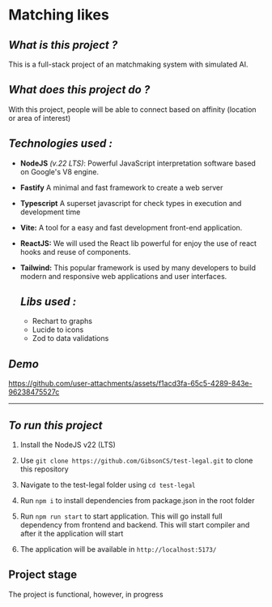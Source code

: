 # Matching likes

## *What is this project ?*

This is a full-stack project of an matchmaking system with simulated AI.

## *What does this project do ?*

With this project, people will be able to connect based on affinity (location or area of ​​interest)

## *Technologies used :*
* **NodeJS** *(v.22 LTS)*: Powerful JavaScript interpretation software based on Google's V8 engine.
* **Fastify** A minimal and fast framework to create a web server
* **Typescript** A superset javascript for check types in execution and development time
* **Vite:** A tool for a easy and fast development front-end application.
* **ReactJS:** We will used the React lib powerful for enjoy the use of react hooks and reuse of components.
* **Tailwind:** This popular framework is used by many developers to build modern and responsive web applications and user interfaces.

  ## *Libs used :*
  * Rechart to graphs
  * Lucide to icons
  * Zod to data validations

## *Demo*
https://github.com/user-attachments/assets/f1acd3fa-65c5-4289-843e-96238475527c
***


## ***To run this project***
1. Install the NodeJS v22 (LTS)

2. Use ``git clone https://github.com/GibsonCS/test-legal.git`` to clone this repository

3. Navigate to the test-legal folder using ``cd test-legal``

4. Run ``npm i`` to install dependencies from package.json in the root folder

5. Run ``npm run start`` to start application. This will go install full dependency from frontend and backend. This will start compiler and after it the application will start

6.  The application will be available in ``http://localhost:5173/``

## **Project stage**

The project is functional, however, in progress

